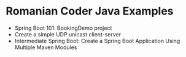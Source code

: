 # Romanian Coder Java Examples

- Spring Boot 101: BookingDemo project
- Create a simple UDP unicast client-server
- Intermediate Spring Boot: Create a Spring Boot Application Using Multiple Maven Modules
